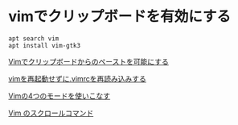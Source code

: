 # vimでクリップボードを有効にする

```
apt search vim
apt install vim-gtk3
```

[Vimでクリップボードからのペーストを可能にする](
https://sy-base.com/myrobotics/vim/vim_use_clipboard/)

[vimを再起動せずに.vimrcを再読み込みする](http://nanmemo.net/vim%E3%82%92%E5%86%8D%E8%B5%B7%E5%8B%95%E3%81%9B%E3%81%9A%E3%81%AB-vimrc%E3%82%92%E5%86%8D%E8%AA%AD%E3%81%BF%E8%BE%BC%E3%81%BF%E3%81%99%E3%82%8B/)

[Vimの4つのモードを使いこなす](https://zenn.dev/mo_ri_regen/articles/vim-four-modes)

[Vim のスクロールコマンド](https://vimblog.hatenablog.com/entry/vim_scroll)